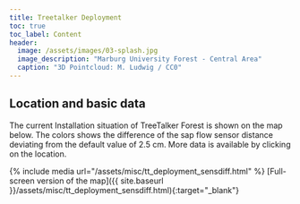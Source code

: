 ```yaml
---
title: Treetalker Deployment
toc: true
toc_label: Content
header:
  image: /assets/images/03-splash.jpg
  image_description: "Marburg University Forest - Central Area"
  caption: "3D Pointcloud: M. Ludwig / CC0"
---
```




## Location and basic data

The current Installation situation of TreeTalker Forest is shown on the map below. The colors shows the difference of the sap flow sensor distance deviating from the default value of 2.5 cm.
More data is available by clicking on the location.

{% include media url="/assets/misc/tt_deployment_sensdiff.html" %}
[Full-screen version of the map]({{ site.baseurl }}/assets/misc/tt_deployment_sensdiff.html){:target="_blank"}
